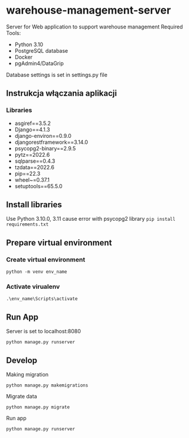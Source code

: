 # warehouse-management-server

Server for Web application to support warehouse management
Required Tools:
- Python 3.10
- PostgreSQL database
- Docker
- pgAdmin4/DataGrip

Database settings is set in settings.py file

## Instrukcja włączania aplikacji 
### Libraries
- asgiref==3.5.2
- Django==4.1.3
- django-environ==0.9.0
- djangorestframework==3.14.0
- psycopg2-binary==2.9.5
- pytz==2022.6
- sqlparse==0.4.3
- tzdata==2022.6
- pip==22.3
- wheel~=0.37.1
- setuptools==65.5.0

## Install libraries
Use Python 3.10.0, 3.11 cause error with psycopg2 library
`pip install requirements.txt`

## Prepare virtual environment
### Create virtual environment
`python -m venv env_name`

### Activate virualenv
`.\env_name\Scripts\activate`

## Run App
Server is set to localhost:8080

`python manage.py runserver` </br>


## Develop
Making migration

`python manage.py makemigrations`

Migrate data

`python manage.py migrate`

Run app

`python manage.py runserver`